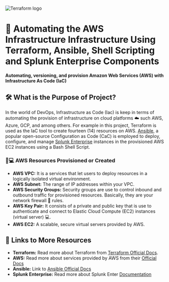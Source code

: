 <br>

<img src="https://coadcpgis.s3.amazonaws.com/Terraform_PrimaryLogo_ColorWhite_RGB.png" alt="Terraform logo" style="margin-top:50px"></img>

# 🤖  Automating the AWS Infrastructure Infrastructure Using Terraform, Ansible, Shell Scripting and Splunk Enterprise Components

**Automating, versioning, and provision Amazon Web Services (AWS) with Infrastructure As Code (IaC)**

## 🛠️  What is the Purpose of  Project?

In the world of DevOps, Infrastructure as Code (Iac) is keep in terms of automating the provision of infrastructure on cloud platforms ☁️  such AWS, Azure, GCP, and among others. 
For example in this project, Terraform is used as the IaC tool to create fourteen (14) resources on AWS. [Ansible](https://docs.ansible.com/), a popular open-source Configuration as Code (CaC)
is employed to deploy, configure, and manage [Splunk Enterprise](https://docs.splunk.com/Documentation/Splunk) instances in the provisioned AWS EC2 instances using a Bash Shell Script. 

### 🧑💻 AWS Resources Provisioned or Created

- **AWS VPC:** It is a services that let users to deploy resources in a logically isolated virtual environment.
- **AWS Subnet:** The range of IP addresses within your VPC.
- **AWS Security Groups:** Security groups are use to control inbound and outbound traffic for provisioned resources. Basically, they are your network firewall 🧱 rules.
- **AWS Key Pair:** It consists of a private and public key that is use to authenticate and connect to Elastic Cloud Compute (EC2) instances (virtual server) 💻.
- **AWS EC2:** A scalable, secure virtual servers provided by AWS.

## 📃 Links to More Resources

- **Terraform:** Read more about Terraform from [Terraform Official Docs](https://registry.terraform.io/providers/hashicorp/aws/latest/docs).
- **AWS:** Read more about services provided by AWS from their [Official Docs](https://docs.aws.amazon.com/)
- **Ansible:** Link to [Ansible Official Docs](https://docs.ansible.com/)
- **Splunk Enterprise:** Read more about Splunk Enter [Documentation](https://docs.splunk.com/Documentation/Splunk)
